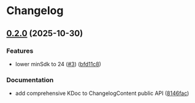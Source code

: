 # Changelog

## [0.2.0](https://github.com/yshrsmz/changelog-compose/compare/changelog-compose-v0.1.3...changelog-compose-v0.2.0) (2025-10-30)


### Features

* lower minSdk to 24 ([#3](https://github.com/yshrsmz/changelog-compose/issues/3)) ([bfd11c8](https://github.com/yshrsmz/changelog-compose/commit/bfd11c814ee2e479105ca0b07f6e345043582f1e))


### Documentation

* add comprehensive KDoc to ChangelogContent public API ([8146fac](https://github.com/yshrsmz/changelog-compose/commit/8146fac42f46d18ac2cc69a038088671ad8867a2))
